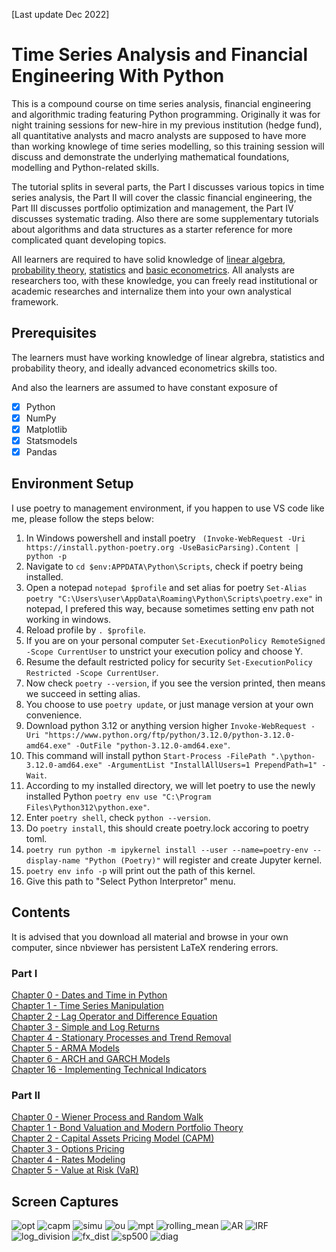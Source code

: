 [Last update Dec 2022]
# Time Series Analysis and Financial Engineering With Python
This is a compound course on time series analysis, financial engineering and algorithmic trading featuring Python programming. Originally it was for night training sessions for new-hire in my previous institution (hedge fund), all quantitative analysts and macro analysts are supposed to have more than working knowlege of time series modelling, so this training session will discuss and demonstrate the underlying mathematical foundations, modelling and Python-related skills. 

The tutorial splits in several parts, the Part I discusses various topics in time series analysis, the Part II will cover the classic financial engineering, the Part III discusses portfolio optimization and management, the Part IV discusses systematic trading. Also there are some supplementary tutorials about algorithms and data structures as a starter reference for more complicated quant developing topics. 

All learners are required to have solid knowledge of <a href='https://github.com/MacroAnalyst/Linear_Algebra_With_Python'>linear algebra</a>, <a href='https://github.com/MacroAnalyst/Probability_Theory'>probability theory</a>, <a href='https://github.com/MacroAnalyst/Basic_Statistics_With_Python'>statistics</a> and <a href='https://github.com/MacroAnalyst/Basic_Econometrics_With_Python'>basic econometrics</a>. All analysts are researchers too, with these knowledge, you can freely read institutional or academic researches and internalize them into your own analystical framework.

## Prerequisites
The learners must have working knowledge of linear algrebra, statistics and probability theory, and ideally advanced econometrics skills too.

And also the learners are assumed to have constant exposure of

- [x] Python
- [x] NumPy
- [x] Matplotlib
- [x] Statsmodels
- [x] Pandas

## Environment Setup
I use poetry to management environment, if you happen to use VS code like me, please follow the steps below:
1. In Windows powershell and install poetry ``` (Invoke-WebRequest -Uri https://install.python-poetry.org -UseBasicParsing).Content | python -p```
2. Navigate to ```cd $env:APPDATA\Python\Scripts```, check if poetry being installed.
3. Open a notepad ```notepad $profile``` and set alias for poetry ```Set-Alias poetry "C:\Users\user\AppData\Roaming\Python\Scripts\poetry.exe"``` in notepad, I prefered this way, because sometimes setting env path not working in windows.
4. Reload profile by ```. $profile```.
5. If you are on your personal computer ```Set-ExecutionPolicy RemoteSigned -Scope CurrentUser``` to unstrict your execution policy and choose Y.
6. Resume the default restricted policy for security ```Set-ExecutionPolicy Restricted -Scope CurrentUser```.
7. Now check ```poetry --version```, if you see the version printed, then means we succeed in setting alias.
8. You choose to use ```poetry update```, or just manage version at your own convenience.
9. Download python 3.12 or anything version higher ```Invoke-WebRequest -Uri "https://www.python.org/ftp/python/3.12.0/python-3.12.0-amd64.exe" -OutFile "python-3.12.0-amd64.exe"```.
10. This command will install python ```Start-Process -FilePath ".\python-3.12.0-amd64.exe" -ArgumentList "InstallAllUsers=1 PrependPath=1" -Wait```.
11. According to my installed directory, we will let poetry to use the newly installed Python ```poetry env use "C:\Program Files\Python312\python.exe"```.
12. Enter ```poetry shell```, check ```python --version```.
13. Do ```poetry install```, this should create poetry.lock accoring to poetry toml.
14. ```poetry run python -m ipykernel install --user --name=poetry-env --display-name "Python (Poetry)"``` will register and create Jupyter kernel.
15. ```poetry env info -p``` will print out the path of this kernel.
16. Give this path to "Select Python Interpretor" menu.

## Contents
It is advised that you download all material and browse in your own computer, since nbviewer has persistent LaTeX rendering errors.
### Part I
[Chapter 0 - Dates and Time in Python](https://nbviewer.org/github/weijie-chen/Time-Series-Analysis-With-Python/blob/main/Chapter%200%20-%20Dates%20And%20Time%20In%20Python.ipynb)<br>
[Chapter 1 - Time Series Manipulation](https://nbviewer.org/github/weijie-chen/Time-Series-Analysis-With-Python/blob/main/Chapter%201%20-%20Time%20Series%20Manipulation.ipynb)<br>
[Chapter 2 - Lag Operator and Difference Equation](https://nbviewer.org/github/weijie-chen/Time-Series-Analysis-With-Python/blob/main/Chapter%202%20-%20Lag%20Operator%20and%20Difference%20Equations.ipynb)<br>
[Chapter 3 - Simple and Log Returns](https://nbviewer.org/github/weijie-chen/Time-Series-Analysis-With-Python/blob/main/Chapter%203%20-%20Simple%20and%20Log%20Returns.ipynb)<br>
[Chapter 4 - Stationary Processes and Trend Removal](https://nbviewer.org/github/weijie-chen/Time-Series-Analysis-With-Python/blob/main/Chapter%204%20-%20Stationary%20Processes%20and%20Trend%20Removal.ipynb)<br>
[Chapter 5 - ARMA Models](https://nbviewer.org/github/weijie-chen/Time-Series-Analysis-With-Python/blob/main/Chapter%205%20-%20ARIMA%20models.ipynb)<br>
[Chapter 6 - ARCH and GARCH Models](https://nbviewer.org/github/weijie-chen/Time-Series-and-Financial-Engineering-With-Python/blob/main/Chapter%206%20-%20ARCH%20and%20GARCH.ipynb)<br>
[Chapter 16 - Implementing Technical Indicators](https://nbviewer.org/github/weijie-chen/Time-Series-and-Financial-Engineering-With-Python/blob/main/Chapter%2016%20-%20Implementing%20Technical%20Analysis.ipynb)<br>

### Part II
[Chapter 0 - Wiener Process and Random Walk](https://nbviewer.org/github/weijie-chen/Time-Series-and-Financial-Engineering-With-Python/blob/main/Chapter%200%20-%20Dates%20And%20Time%20In%20Python.ipynb)<br>
[Chapter 1 - Bond Valuation and Modern Portfolio Theory](https://nbviewer.org/github/weijie-chen/Time-Series-and-Financial-Engineering-With-Python/blob/main/FinEng%20Chapter%201.%20Bond%20and%20Modern%20Portfolio%20Theory.ipynb)<br>
[Chapter 2 - Capital Assets Pricing Model (CAPM)](https://nbviewer.org/github/weijie-chen/Time-Series-and-Financial-Engineering-With-Python/blob/main/FinEng%20Chapter%202%20-%20CAPM.ipynb)<br>
[Chapter 3 - Options Pricing](https://nbviewer.org/github/weijie-chen/Time-Series-and-Financial-Engineering-With-Python/blob/main/FinEng%20Chapter%203%20-%20Options.ipynb)<br>
[Chapter 4 - Rates Modeling](https://nbviewer.org/github/weijie-chen/Time-Series-and-Financial-Engineering-With-Python/blob/main/FinEng%20Chapter%204%20-%20Rates%20Modelling.ipynb)<br>
[Chapter 5 - Value at Risk (VaR)](https://nbviewer.org/github/weijie-chen/Time-Series-and-Financial-Engineering-With-Python/blob/main/FinEng%20Chapter%205%20-%20Value%20at%20Risk%20%28VaR%29.ipynb)<br>


## Screen Captures
![opt](https://user-images.githubusercontent.com/59842360/210231047-e4b55f54-3e7c-419a-a8a5-60b55e3a35db.jpg)
![capm](https://user-images.githubusercontent.com/59842360/210231049-7d8357a2-9994-43f3-b060-968f6c10d1dd.jpg)
![simu](https://user-images.githubusercontent.com/59842360/210231051-8be2bdaf-8859-4bf4-b5ad-67a7be1d8634.jpg)
![ou](https://user-images.githubusercontent.com/59842360/210231052-7167e552-3dcd-4268-9a3f-f5967f69772c.jpg)
![mpt](https://user-images.githubusercontent.com/59842360/208608006-a768764a-a27f-406a-92ad-b93c967bf65f.jpg)
![rolling_mean](https://user-images.githubusercontent.com/59842360/208608011-e809831c-6064-4d0b-9605-83411e2c2697.jpg)
![AR](https://user-images.githubusercontent.com/59842360/208608014-1987f121-8c38-4e23-8306-58aa80dd715a.jpg)
![IRF](https://user-images.githubusercontent.com/59842360/208608019-c085a92b-7f0d-42b2-a7dd-6cef98eb5225.jpg)
![log_division](https://user-images.githubusercontent.com/59842360/208608314-263ef029-dd1e-4ee1-b51d-0173a5c92c0e.jpg)
![fx_dist](https://user-images.githubusercontent.com/59842360/208608022-7b39827f-2972-45e9-8c9c-d15fc03ed5a1.jpg)
![sp500](https://user-images.githubusercontent.com/59842360/208608024-1d824637-9458-49c4-a7bc-7b7da1778513.jpg)
![diag](https://user-images.githubusercontent.com/59842360/208608026-94e124d4-257d-41fd-b7c5-ef0c9fbd44e2.jpg)

